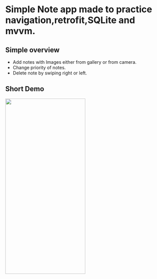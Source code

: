 # Simple Note app made to practice navigation,retrofit,SQLite and mvvm.


## Simple overview
* Add notes with Images either from gallery or from camera.
* Change priority of notes.
* Delete note by swiping right or left.



## Short Demo
<img src="https://user-images.githubusercontent.com/57041674/116826417-250c3a80-ab94-11eb-8517-e95bd600234e.gif" width="250" height="550"/>
